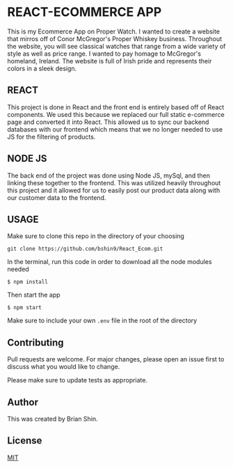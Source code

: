 # REACT-ECOMMERCE APP

This is my Ecommerce App on Proper Watch. I wanted to create a website that mirros off of Conor McGregor's Proper Whiskey business. Throughout the website, you will see classical watches that range from a wide variety of style as well as price range. I wanted to pay homage to McGregor's homeland, Ireland. The website is full of Irish pride and represents their colors in a sleek design. 

## REACT

This project is done in React and the front end is entirely based off of React components. We used this because we replaced our full static e-commerce page and converted it into React. This allowed us to sync our backend databases with our frontend which means that we no longer needed to use JS for the filtering of products.

## NODE JS

The back end of the project was done using Node JS, mySql, and then linking these together to the frontend. This was utilized heavily throughout this project and it allowed for us to easily post our product data along with our customer data to the frontend. 

## USAGE

Make sure to clone this repo in the directory of your choosing

`git clone https://github.com/bshin9/React_Ecom.git`

In the terminal, run this code in order to download all the node modules needed

`$ npm install`

Then start the app

`$ npm start`

Make sure to include your own `.env` file in the root of the directory

## Contributing

Pull requests are welcome. For major changes, please open an issue first to discuss what you would like to change.

Please make sure to update tests as appropriate.

## Author
This was created by Brian Shin.

## License
[MIT](https://github.com/bshin9/AuthorizationApp/blob/master/LICENSE)
